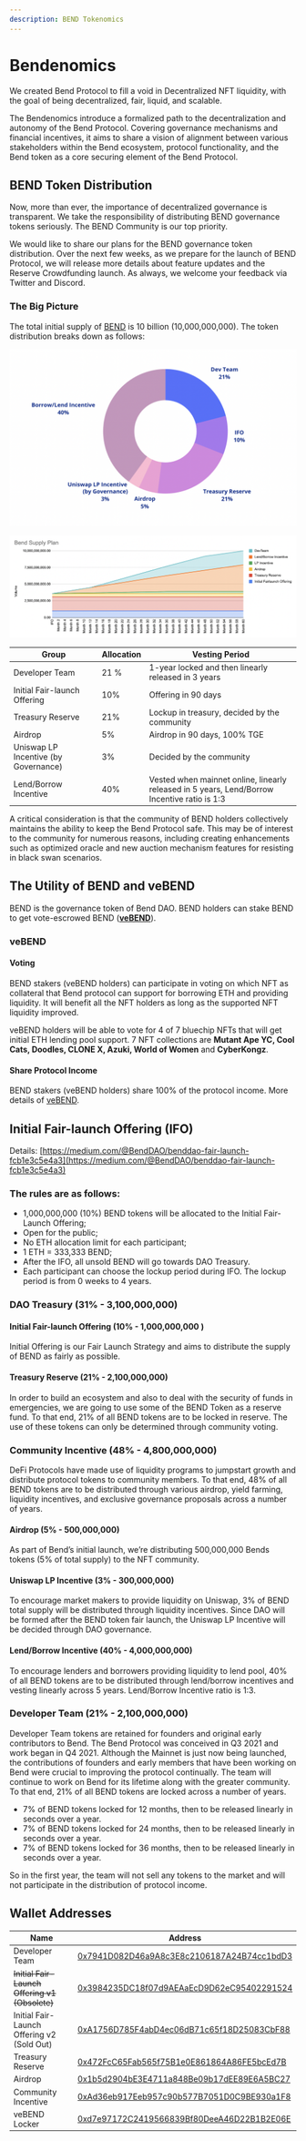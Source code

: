 ```yaml
---
description: BEND Tokenomics
---
```


# Bendenomics

We created Bend Protocol to fill a void in Decentralized NFT liquidity, with the goal of being decentralized, fair, liquid, and scalable.

The Bendenomics introduce a formalized path to the decentralization and autonomy of the Bend Protocol. Covering governance mechanisms and financial incentives, it aims to share a vision of alignment between various stakeholders within the Bend ecosystem, protocol functionality, and the Bend token as a core securing element of the Bend Protocol.

## BEND Token Distribution

Now, more than ever, the importance of decentralized governance is transparent. We take the responsibility of distributing BEND governance tokens seriously. The BEND Community is our top priority.

We would like to share our plans for the BEND governance token distribution. Over the next few weeks, as we prepare for the launch of BEND Protocol, we will release more details about feature updates and the Reserve Crowdfunding launch. As always, we welcome your feedback via Twitter and Discord.

### The Big Picture

The total initial supply of [BEND](https://etherscan.io/token/0x0d02755a5700414b26ff040e1de35d337df56218) is 10 billion (10,000,000,000). The token distribution breaks down as follows:

![BEND Token Allocation](<../.gitbook/assets/image (9).png>)

![](<../.gitbook/assets/image (1) (1) (1) (1).png>)

| Group                                | Allocation | Vesting Period                                                                               |
| ------------------------------------ | ---------- | -------------------------------------------------------------------------------------------- |
| Developer Team                       | 21 %       | 1-year locked and then linearly released in 3 years                                          |
| Initial Fair-launch Offering         | 10%        | Offering in 90 days                                                                          |
| Treasury Reserve                     | 21%        | Lockup in treasury, decided by the community                                                 |
| Airdrop                              | 5%         | Airdrop in 90 days, 100% TGE                                                                 |
| Uniswap LP Incentive (by Governance) | 3%         | Decided by the community                                                                     |
| Lend/Borrow Incentive                | 40%        | Vested when mainnet online, linearly released in 5 years, Lend/Borrow Incentive ratio is 1:3 |

A critical consideration is that the community of BEND holders collectively maintains the ability to keep the Bend Protocol safe. This may be of interest to the community for numerous reasons, including creating enhancements such as optimized oracle and new auction mechanism features for resisting in black swan scenarios.

## The Utility of BEND and veBEND

BEND is the governance token of Bend DAO. BEND holders can stake BEND to get vote-escrowed BEND ([**veBEND**](https://etherscan.io/address/0xd7e97172C2419566839Bf80DeeA46D22B1B2E06E)).

### veBEND

#### Voting

BEND stakers (veBEND holders) can participate in voting on which NFT as collateral that Bend protocol can support for borrowing ETH and providing liquidity. It will benefit all the NFT holders as long as the supported NFT liquidity improved.

veBEND holders will be able to vote for 4 of 7 bluechip NFTs that will get initial ETH lending pool support. 7 NFT collections are **Mutant Ape YC, Cool Cats, Doodles, CLONE X, Azuki, World of Women** and **CyberKongz**.

#### Share Protocol Income

BEND stakers (veBEND holders) share 100% of the protocol income. More details of [veBEND](vote-escrowed-bend-vebend.md).

## Initial Fair-launch Offering (IFO)

Details: [https://medium.com/@BendDAO/benddao-fair-launch-fcb1e3c5e4a3](https://medium.com/@BendDAO/benddao-fair-launch-fcb1e3c5e4a3)

### **The rules are as follows:**

* 1,000,000,000 (10%) BEND tokens will be allocated to the Initial Fair-Launch Offering;
* Open for the public;
* No ETH allocation limit for each participant;
* 1 ETH = 333,333 BEND;
* After the IFO, all unsold BEND will go towards DAO Treasury.
* Each participant can choose the lockup period during IFO. The lockup period is from 0 weeks to 4 years.

### DAO Treasury (31% - 3,100,000,000)

#### Initial Fair-launch Offering (10% - 1,000,000,000 )

Initial Offering is our Fair Launch Strategy and aims to distribute the supply of BEND as fairly as possible.

#### Treasury Reserve (21% - 2,100,000,000)

In order to build an ecosystem and also to deal with the security of funds in emergencies, we are going to use some of the BEND Token as a reserve fund. To that end, 21% of all BEND tokens are to be locked in reserve. The use of these tokens can only be determined through community voting.

### Community Incentive (48% - 4,800,000,000)

DeFi Protocols have made use of liquidity programs to jumpstart growth and distribute protocol tokens to community members. To that end, 48% of all BEND tokens are to be distributed through various airdrop, yield farming, liquidity incentives, and exclusive governance proposals across a number of years.

#### Airdrop (5% - 500,000,000)

As part of Bend’s initial launch, we’re distributing 500,000,000 Bends tokens (5% of total supply) to the NFT community.

#### Uniswap LP Incentive (3% - 300,000,000)

To encourage market makers to provide liquidity on Uniswap, 3% of BEND total supply will be distributed through liquidity incentives. Since DAO will be formed after the BEND token fair launch, the Uniswap LP Incentive will be decided through DAO governance.

#### Lend/Borrow Incentive (40% - 4,000,000,000)

To encourage lenders and borrowers providing liquidity to lend pool, 40% of all BEND tokens are to be distributed through lend/borrow incentives and vesting linearly across 5 years. Lend/Borrow Incentive ratio is 1:3.

### Developer Team (21% - 2,100,000,000)

Developer Team tokens are retained for founders and original early contributors to Bend. The Bend Protocol was conceived in Q3 2021 and work began in Q4 2021. Although the Mainnet is just now being launched, the contributions of founders and early members that have been working on Bend were crucial to improving the protocol continually. The team will continue to work on Bend for its lifetime along with the greater community. To that end, 21% of all BEND tokens are locked across a number of years.

* 7% of BEND tokens locked for 12 months, then to be released linearly in seconds over a year.
* 7% of BEND tokens locked for 24 months, then to be released linearly in seconds over a year.
* 7% of BEND tokens locked for 36 months, then to be released linearly in seconds over a year.

So in the first year, the team will not sell any tokens to the market and will not participate in the distribution of protocol income.

## Wallet Addresses

| Name                                           | Address                                                                                                               |
| ---------------------------------------------- | --------------------------------------------------------------------------------------------------------------------- |
| Developer Team                                 | [0x7941D082D46a9A8c3E8c2106187A24B74cc1bdD3](https://etherscan.io/address/0x7941D082D46a9A8c3E8c2106187A24B74cc1bdD3) |
| ~~Initial Fair-Launch Offering v1 (Obsolete)~~ | [0x3984235DC18f07d9AEAaEcD9D62eC95402291524](https://etherscan.io/address/0x3984235DC18f07d9AEAaEcD9D62eC95402291524) |
| Initial Fair-Launch Offering v2 (Sold Out)     | [0xA1756D785F4abD4ec06dB71c65f18D25083CbF88](https://etherscan.io/address/0xA1756D785F4abD4ec06dB71c65f18D25083CbF88) |
| Treasury Reserve                               | [0x472FcC65Fab565f75B1e0E861864A86FE5bcEd7B](https://etherscan.io/address/0x472FcC65Fab565f75B1e0E861864A86FE5bcEd7B) |
| Airdrop                                        | [0x1b5d2904bE3E4711a848Be09b17dEE89E6A5BC27](https://etherscan.io/address/0x1b5d2904bE3E4711a848Be09b17dEE89E6A5BC27) |
| Community Incentive                            | [0xAd36eb917Eeb957c90b577B7051D0C9BE930a1F8](https://etherscan.io/address/0xAd36eb917Eeb957c90b577B7051D0C9BE930a1F8) |
| veBEND Locker                                  | [0xd7e97172C2419566839Bf80DeeA46D22B1B2E06E](https://etherscan.io/address/0xd7e97172C2419566839Bf80DeeA46D22B1B2E06E) |
